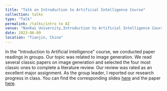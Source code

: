 ```yaml
---
title: "Talk on Introduction to Artificial Intelligence Course"
collection: talks
type: "Talk"
permalink: /talks/intro to AI
venue: "NanKai University,Introduction to Artificial Intelligence Course"
date: 2023-06-09
location: "Tianjin, China"
---
```


In the "Introduction to Artificial Intelligence" course, we conducted paper readings in groups. Our topic was related to image generation. We read several classic papers on image generation and selected the four most classic ones to complete a literature review. Our review was rated as an excellent major assignment. As the group leader, I reported our research progress in class. You can find the corresponding slides [here](\_talks\Slides_for_image_generation.pdf) and the paper [here](\_talks\Introduction_to_AI_A_survey_on_Image_Generation.pdf).